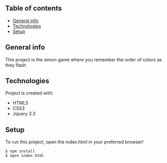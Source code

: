## Table of contents
* [General info](#general-info)
* [Technologies](#technologies)
* [Setup](#setup)



## General info
This project is the simon game where you remember the order of colors as they flash
	
## Technologies
Project is created with:
* HTML5
* CSS3
* Jquery 3.3
	
## Setup
To run this project, open the index.html in your preferred browser!

```
$ npm install
$ open index.html
```
